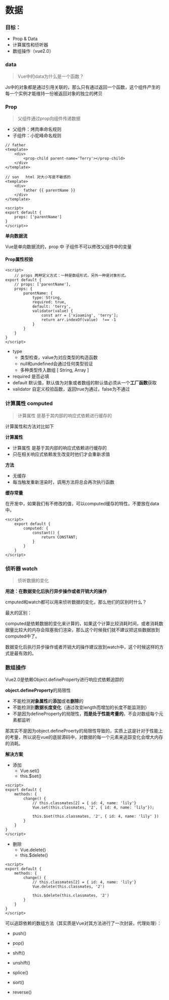# 数据

### 目标：

+ Prop & Data
+ 计算属性和侦听器
+ 数组操作（vue2.0）



### data

> Vue中的data为什么是一个函数？

Js中的对象都是通过引用关联的，那么只有通过返回一个函数，这个组件产生的每一个实例才能维持一份被返回对象的独立的拷贝



### Prop

> 父组件通过prop向组件传递数据

+ 父组件：烤肉串命名规则
+ 子组件：小驼峰命名规则

```vue
// father
<template>
    <div>
        <prop-child parent-name='Terry'></prop-child>
    </div>
</template>

// son   html 对大小写是不敏感的
<template>
    <div>
        father {{ parentName }}
    </div>
</template>

<script>
export default {
    props: ['parentName']
}
</script>>
```

**单向数据流**

Vue是单向数据流的，prop 中 子组件不可以修改父组件中的变量



#### Prop属性校验

```vue
<script>
    // props 两种定义方式：一种是数组形式，另外一种是对象形式。
export default {
    // props: ['parentName'],
    props: { 
        parentName: {
            type: String,
            required: true,
            default: 'terry',
            validator(value) {
                const arr = ['xioaming', 'terry'];
                return arr.indexOf(value)  !== -1
            }
        }
    }
}
</script>
```

+ type
  + 类型检查，value为对应类型的构造函数
  + null和undefined会通过任何类型验证
  + 多种类型传入数组 [ String, Array ]
+ required  是否必填
+ default  默认值，默认值为对象或者数组的默认值必须从一个**工厂函数**获取
+ validator  自定义校验函数，返回true为通过，false为不通过



### 计算属性 computed

> 计算属性 是基于其内部的响应式依赖进行缓存的

计算属性和方法对比如下

**计算属性**

+ 计算属性 是基于其内部的响应式依赖进行缓存的
+ 只在相关响应式依赖发生改变时他们才会重新求值

**方法**

+ 无缓存
+ 每当触发重新渲染时，调用方法将总会再次执行函数

**缓存常量**

在开发中，如果我们有不修改的值，可以computed缓存的特性，不要放在data中。

```vue
<script>
	export default {
        computed: {
            constant() {
                return CONSTANT;
            }
        }
    }
</script>
```



### 侦听器 watch

> 侦听数据的变化

**用途：在数据变化后执行异步操作或者开销大的操作**

cmputed和watch都可以用来侦听数据的变化，那么他们的区别时什么？

最大的区别：

computed是依赖数据的变化来计算的，如果这个计算比较消耗时间，或者消耗数据量比较大的内存会阻塞我们渲染，那么这个时候我们就不建议把这些数据放到computed中了。

数据变化后执行异步操作或者开销大的操作建议放到watch中，这个时候这样的方式是最有效的。



### 数组操作

Vue2.0是依赖Object.defineProperty进行响应式依赖追踪的

**object.defineProperty**的局限性

+ 不能检测**对象属性**的**添加**或者**删除**的
+ 不能检测到**数据长度变化**（通过改变length而增加的长度不能监测到）
+ 不是因为defineProperty的局限性，**而是处于性能考量的**，不会对数组每个元素都监听

那其实不是因为object.defineProerty的局限性导致的，实质上这是针对于性能上的考量，所以说在vue的底层源码中，对数据的每一个元素来追踪变化会增大内存的消耗。

**解决方案**

+ 添加
  + Vue.set()
  + this.$set()

```vue
<script>
export default {
    methods: {
        change() {
            // this.classmates[2] = { id: 4, name: 'lily'}
            Vue.set(this.classmates, '2', { id: 4, name: 'lily'});

            this.$set(this.classmates, '2', { id: 4, name: 'lily' })
        }
    }
}
</script>
```

+ 删除
  + Vue.delete()
  + this.$delete()

```vue
<script>
export default {
    methods: {
        change() {
            // this.classmates[2] = { id: 4, name: 'lily'}
            Vue.delete(this.classmates, '2')

            this.$delete(this.classmates, '2')
        }
    }
}
</script>
```

可以追踪依赖的数组方法（其实质是Vue对其方法进行了一次封装，代理处理）：

+ push()
+ pop()
+ shift()
+ unshift()



+ splice()
+ sort()
+ reverse()